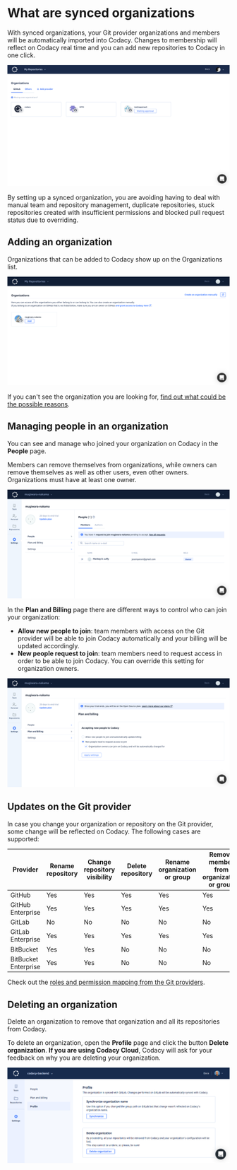 # What are synced organizations

With synced organizations, your Git provider organizations and members will be automatically imported into Codacy. Changes to membership will reflect on Codacy real time and you can add new repositories to Codacy in one click.

![Organizations list](images/organizations.png)

By setting up a synced organization, you are avoiding having to deal with manual team and repository management, duplicate repositories, stuck repositories created with insufficient permissions and blocked pull request status due to overriding.

## Adding an organization

Organizations that can be added to Codacy show up on the Organizations list.

![Adding an organization](images/organization-add.png)

If you can't see the organization you are looking for, [find out what could be the possible reasons](why-cant-i-see-my-organization.md).

## Managing people in an organization

You can see and manage who joined your organization on Codacy in the **People** page.

Members can remove themselves from organizations, while owners can remove themselves as well as other users, even other owners. Organizations must have at least one owner.

![Managing people in an organization](images/organization-people.png)

In the **Plan and Billing** page there are different ways to control who can join your organization:

-   **Allow new people to join**: team members with access on the Git provider will be able to join Codacy automatically and your billing will be updated accordingly.
-   **New people request to join**: team members need to request access in order to be able to join Codacy. You can override this setting for organization owners.

![Accepting new people to the organization](images/organization-plan-billing.png)

## Updates on the Git provider

In case you change your organization or repository on the Git provider, some change will be reflected on Codacy. The following cases are supported:

| Provider | Rename repository | Change repository visibility | Delete repository | Rename organization or group | Remove member from organization or group | Delete organization or group |
|---|---|---|---|---|---|---|
| GitHub | Yes | Yes | Yes | Yes | Yes | Yes |
| GitHub Enterprise | Yes | Yes | Yes | Yes | Yes | Yes |
| GitLab | No | No | No | No | No | No |
| GitLab Enterprise |  Yes | Yes | Yes | Yes | Yes | Yes |
| BitBucket | Yes | Yes | No | No | No | No |
| BitBucket Enterprise | Yes | Yes | No | No | No | No |

Check out the [roles and permission mapping from the Git providers](roles-and-permissions-for-synced-organizations.md).

## Deleting an organization

Delete an organization to remove that organization and all its repositories from Codacy.

To delete an organization, open the **Profile** page and click the button **Delete organization**. **If you are using Codacy Cloud**, Codacy will ask for your feedback on why you are deleting your organization.

![Deleting an organization](images/organization-settings.png)
